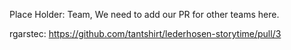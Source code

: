 Place Holder: Team, We need to add our PR for other teams here.

rgarstec: https://github.com/tantshirt/lederhosen-storytime/pull/3
